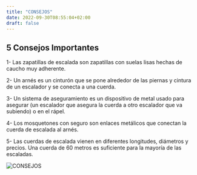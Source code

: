 ```yaml
---
title: "CONSEJOS"
date: 2022-09-30T08:55:04+02:00
draft: false
---
```


## 5 Consejos Importantes
1- Las zapatillas de escalada son zapatillas con suelas lisas hechas de caucho muy adherente.

2- Un arnés es un cinturón que se pone alrededor de las piernas y cintura de un escalador  y  se conecta a una cuerda.

3- Un sistema de aseguramiento es un dispositivo de metal usado para asegurar (un escalador que asegura la cuerda a otro escalador que va subiendo) o en el rápel.

4- Los mosquetones con seguro son enlaces metálicos que conectan la cuerda de escalada al arnés.

5- Las cuerdas de escalada vienen en diferentes longitudes, diámetros y precios. Una cuerda de 60 metros es suficiente para la mayoría de las escaladas.

![CONSEJOS](https://www.malku.cl/wp-content/uploads/2019/12/curso-escalada-roca-cuesta-chacabuco-dia4-setp-2019-8.jpg)
